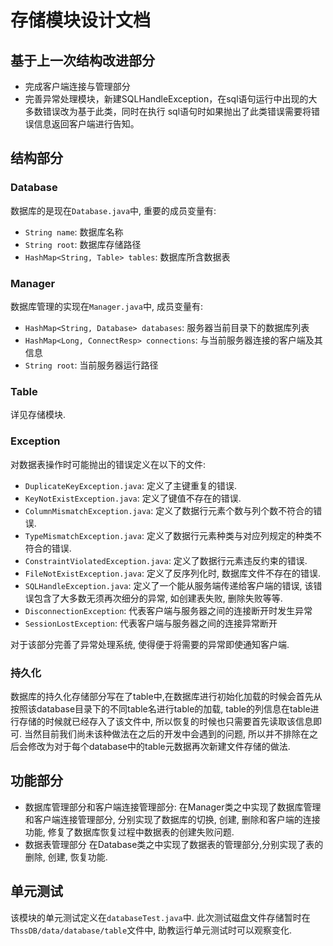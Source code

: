 # 存储模块设计文档

## 基于上一次结构改进部分
- 完成客户端连接与管理部分
- 完善异常处理模块，新建SQLHandleException，在sql语句运行中出现的大多数错误改为基于此类，同时在执行
sql语句时如果抛出了此类错误需要将错误信息返回客户端进行告知。

## 结构部分

### Database

数据库的是现在`Database.java`中, 重要的成员变量有:
- `String name`: 数据库名称
- `String root`: 数据库存储路径
- `HashMap<String, Table> tables`: 数据库所含数据表

### Manager

数据库管理的实现在`Manager.java`中, 成员变量有:
- `HashMap<String, Database> databases`: 服务器当前目录下的数据库列表
- `HashMap<Long, ConnectResp> connections`: 与当前服务器连接的客户端及其信息
- `String root`: 当前服务器运行路径

### Table
详见存储模块. 

### Exception

对数据表操作时可能抛出的错误定义在以下的文件:

- `DuplicateKeyException.java`: 定义了主键重复的错误.
- `KeyNotExistException.java`: 定义了键值不存在的错误.
- `ColumnMismatchException.java`: 定义了数据行元素个数与列个数不符合的错误.
- `TypeMismatchException.java`: 定义了数据行元素种类与对应列规定的种类不符合的错误.
- `ConstraintViolatedException.java`: 定义了数据行元素违反约束的错误.
- `FileNotExistException.java`: 定义了反序列化时, 数据库文件不存在的错误.
- `SQLHandleException.java`: 定义了一个能从服务端传递给客户端的错误, 该错误包含了大多数无须再次细分的异常, 如创建表失败, 删除失败等等.
- `DisconnectionException`: 代表客户端与服务器之间的连接断开时发生异常
- `SessionLostException`: 代表客户端与服务器之间的连接异常断开

对于该部分完善了异常处理系统, 使得便于将需要的异常即使通知客户端. 

### 持久化
数据库的持久化存储部分写在了table中,在数据库进行初始化加载的时候会首先从按照该database目录下的不同table名进行table的加载, table的列信息在table进行存储的时候就已经存入了该文件中, 所以恢复的时候也只需要首先读取该信息即可. 当然目前我们尚未该种做法在之后的开发中会遇到的问题, 所以并不排除在之后会修改为对于每个database中的table元数据再次新建文件存储的做法.

## 功能部分

- 数据库管理部分和客户端连接管理部分: 
在Manager类之中实现了数据库管理和客户端连接管理部分, 分别实现了数据库的切换, 创建, 删除和客户端的连接功能, 修复了数据库恢复过程中数据表的创建失败问题.
- 数据表管理部分
在Database类之中实现了数据表的管理部分,分别实现了表的删除, 创建, 恢复功能.  

## 单元测试
该模块的单元测试定义在`databaseTest.java`中. 此次测试磁盘文件存储暂时在`ThssDB/data/database/table`文件中, 助教运行单元测试时可以观察变化.
